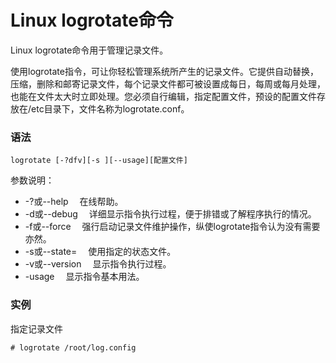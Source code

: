 # Linux logrotate命令

Linux logrotate命令用于管理记录文件。

使用logrotate指令，可让你轻松管理系统所产生的记录文件。它提供自动替换，压缩，删除和邮寄记录文件，每个记录文件都可被设置成每日，每周或每月处理，也能在文件太大时立即处理。您必须自行编辑，指定配置文件，预设的配置文件存放在/etc目录下，文件名称为logrotate.conf。

### 语法

    logrotate [-?dfv][-s ][--usage][配置文件]

参数说明：

- -?或--help 　在线帮助。
- -d或--debug 　详细显示指令执行过程，便于排错或了解程序执行的情况。
- -f或--force 　强行启动记录文件维护操作，纵使logrotate指令认为没有需要亦然。
- -s或--state= 　使用指定的状态文件。
- -v或--version 　显示指令执行过程。
- -usage 　显示指令基本用法。

### 实例

指定记录文件

    # logrotate /root/log.config